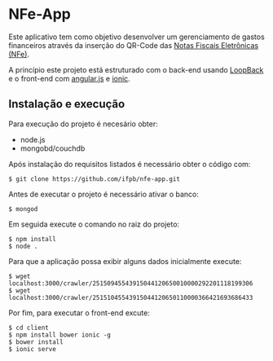 # NFe-App

Este aplicativo tem como objetivo desenvolver um gerenciamento de gastos financeiros através da inserção do QR-Code das [Notas Fiscais Eletrônicas (NFe)](http://www.nfe.fazenda.gov.br/portal/principal.aspx).

A princípio este projeto está estruturado com o back-end usando [LoopBack](http://loopback.io) e o front-end com [angular.js](https://angularjs.org/) e [ionic](http://ionicframework.com/).

## Instalação e execução

Para execução do projeto é necesário obter:

- node.js
- mongobd/couchdb

Após instalação do requisitos listados é necessário obter o código com:

```
$ git clone https://github.com/ifpb/nfe-app.git
```

Antes de executar o projeto é necessário ativar o banco:

```
$ mongod
```

Em seguida execute o comando no raiz do projeto:

```
$ npm install
$ node .
```

Para que a aplicação possa exibir alguns dados inicialmente execute:

```
$ wget localhost:3000/crawler/25150945543915044120650010000292201118199306
$ wget localhost:3000/crawler/25151045543915044120650110000366421693686433
```

Por fim, para executar o front-end excute:

```
$ cd client
$ npm install bower ionic -g
$ bower install
$ ionic serve
```
